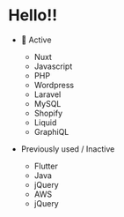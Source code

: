 
<h1>Hello!!</h1>

- 🌱 Active
     - Nuxt
     - Javascript
     - PHP 
     - Wordpress
     - Laravel
     - MySQL
     - Shopify
     - Liquid
     - GraphiQL
    
     
- Previously used / Inactive
     - Flutter
     - Java
     - jQuery
     - AWS
     - jQuery
 
     
